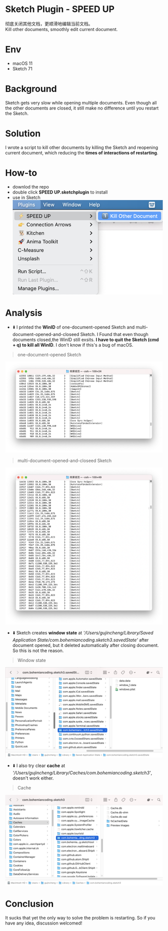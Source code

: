# Sketch Plugin - SPEED UP
 彻底关闭其他文档，更顺滑地编辑当前文档。  
 Kill other documents, smoothly edit current document.
 
# Env
 * macOS 11  
 * Sketch 71
 
# Background
 Sketch gets very slow while opening multiple documents. Even though all the other documents are closed, it still make no difference until you restart the Sketch.

# Solution
 I wrote a script to kill other documents by killing the Sketch and reopening current document, which reducing the **times of interactions of restarting**.
 
# How-to
 * downlod the repo
 * double click **SPEED UP.sketchplugin** to install
 * use in Sketch  
![how-to](/image/how-to.png)

# Analysis
 * ⬇️ I printed the **WinID** of one-document-opened Sketch and multi-document-opened-and-closeed Sketch. I Found that even though documents closed,the WinID still exsits. **I have to quit the Sketch (cmd + q) to kill all WinID**. I don't know if this's a bug of macOS. 

> one-document-opened Sketch

![one-document-opened Sketch](/image/sketch-initial.png)

> multi-document-opened-and-closeed Sketch

![multi-document-opened-and-closeed Sketch](/image/sketch-opened-multiple-doc.png)
 * ⬇️ Sketch creates **window state** at *'/Users/gujincheng/Library/Saved Application State/com.bohemiancoding.sketch3.savedState'* after document opened, but it deleted automatically after closing document. So this is not the reason.

> Window state

![window-state](/image/window-state.png)

 * ⬇️ I also try clear **cache** at *'/Users/gujincheng/Library/Caches/com.bohemiancoding.sketch3'*, doesn't work either.

> Cache

![cache](/image/cache.png)

# Conclusion
 It sucks that yet the only way to solve the problem is restarting. So if you have any idea, discussion welcomed!
 
